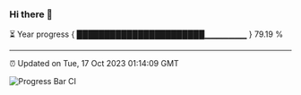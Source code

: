 ### Hi there 👋

⏳ Year progress { ███████████████████████▁▁▁▁▁▁▁ } 79.19 %

---

⏰ Updated on Tue, 17 Oct 2023 01:14:09 GMT

![Progress Bar CI](https://github.com/ZhaoGui/ZhaoGui/workflows/Progress%20Bar%20CI/badge.svg)
